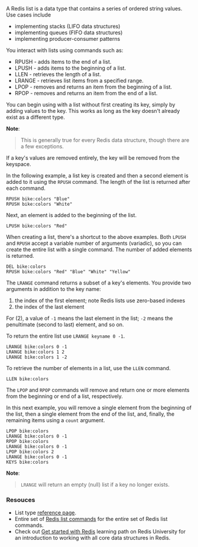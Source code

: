 A Redis list is a data type that contains a series of ordered string values. Use cases include

- implementing stacks (LIFO data structures)
- implementing queues (FIFO data structures)
- implementing producer-consumer patterns

You interact with lists using commands such as:

- RPUSH - adds items to the end of a list.
- LPUSH - adds items to the beginning of a list.
- LLEN - retrieves the length of a list.
- LRANGE - retrieves list items from a specified range.
- LPOP - removes and returns an item from the beginning of a list.
- RPOP - removes and returns an item from the end of a list.

You can begin using with a list without first creating its key, simply by adding values to the key. This works as long as the key doesn't already exist as a different type.

**Note**:
> This is generally true for every Redis data structure, though there are a few exceptions.

If a key's values are removed entirely, the key will be removed from the keyspace.

In the following example, a list key is created and then a second element is added to it using the `RPUSH` command. The length of the list is returned after each command.

```redis:[run_confirmation=true] Create a list with two elements
RPUSH bike:colors "Blue"
RPUSH bike:colors "White"
```

Next, an element is added to the beginning of the list.

```redis:[run_confirmation=true] Prepend a new element
LPUSH bike:colors "Red"
```

When creating a list, there's a shortcut to the above examples. Both `LPUSH` and `RPUSH` accept a variable number of arguments (variadic), so you can create the entire list with a single command. The number of added elements is returned.

```redis:[run_confirmation=true] Add multiple elements
DEL bike:colors
RPUSH bike:colors "Red" "Blue" "White" "Yellow"
```

The `LRANGE` command returns a subset of a key's elements. You provide two arguments in addition to the key name:

1. the index of the first element; note Redis lists use zero-based indexes
2. the index of the last element

For (2), a value of `-1` means the last element in the list; `-2` means the penultimate (second to last) element, and so on.

To return the entire list use `LRANGE keyname 0 -1`.

```redis LRANGE usage
LRANGE bike:colors 0 -1
LRANGE bike:colors 1 2
LRANGE bike:colors 1 -2
```

To retrieve the number of elements in a list, use the `LLEN` command.

```redis LLEN usage
LLEN bike:colors
```

The `LPOP` and `RPOP` commands will remove and return one or more elements from the beginning or end of a list, respectively.

In this next example, you will remove a single element from the beginning of the list, then a single element from the end of the list, and, finally, the remaining items using a `count` argument.

```redis:[run_confirmation=true] LPOP/RPOP usage
LPOP bike:colors
LRANGE bike:colors 0 -1
RPOP bike:colors
LRANGE bike:colors 0 -1
LPOP bike:colors 2
LRANGE bike:colors 0 -1
KEYS bike:colors
```

**Note**:
> `LRANGE` will return an empty (null) list if a key no longer exists.

### Resouces

- List type [reference page](https://redis.io/docs/data-types/list?utm_source=redisinsight&utm_medium=main&utm_campaign=tutorials).
- Entire set of [Redis list commands](https://redis.io/commands/?group=list&utm_source=redisinsight&utm_medium=main&utm_campaign=tutorials) for the entire set of Redis list commands.
- Check out [Get started with Redis](https://university.redis.io/learningpath/14q8m6gilfwltm?utm_source=redisinsight&utm_medium=main&utm_campaign=tutorials) learning path on Redis University for an introduction to working with all core data structures in Redis.
